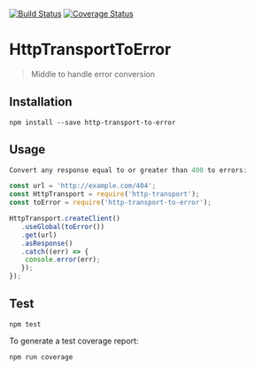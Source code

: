 [![Build Status](https://travis-ci.org/nspragg/http-transport-to-error.svg)](https://travis-ci.org/nspragg/http-transport-to-error) [![Coverage Status](https://coveralls.io/repos/github/nspragg/http-transport-to-error/badge.svg?branch=master)](https://coveralls.io/github/nspragg/http-transport-to-error?branch=master)

# HttpTransportToError

> Middle to handle error conversion

## Installation

```
npm install --save http-transport-to-error
```

## Usage

```js
Convert any response equal to or greater than 400 to errors: 

const url = 'http://example.com/404';
const HttpTransport = require('http-transport');
const toError = require('http-transport-to-error');

HttpTransport.createClient()
   .useGlobal(toError())
   .get(url)
   .asResponse()
   .catch((err) => {
    console.error(err);
   });
});
```

## Test

```
npm test
```

To generate a test coverage report:

```
npm run coverage
```
